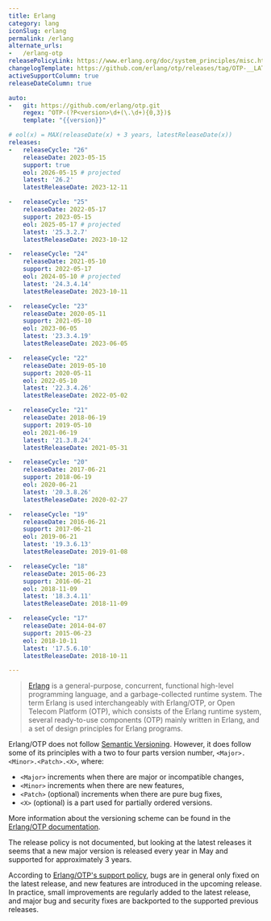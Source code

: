 ```yaml
---
title: Erlang
category: lang
iconSlug: erlang
permalink: /erlang
alternate_urls:
-   /erlang-otp
releasePolicyLink: https://www.erlang.org/doc/system_principles/misc.html
changelogTemplate: https://github.com/erlang/otp/releases/tag/OTP-__LATEST__
activeSupportColumn: true
releaseDateColumn: true

auto:
-   git: https://github.com/erlang/otp.git
    regex: ^OTP-(?P<version>\d+(\.\d+){0,3})$
    template: "{{version}}"

# eol(x) = MAX(releaseDate(x) + 3 years, latestReleaseDate(x))
releases:
-   releaseCycle: "26"
    releaseDate: 2023-05-15
    support: true
    eol: 2026-05-15 # projected
    latest: '26.2'
    latestReleaseDate: 2023-12-11

-   releaseCycle: "25"
    releaseDate: 2022-05-17
    support: 2023-05-15
    eol: 2025-05-17 # projected
    latest: '25.3.2.7'
    latestReleaseDate: 2023-10-12

-   releaseCycle: "24"
    releaseDate: 2021-05-10
    support: 2022-05-17
    eol: 2024-05-10 # projected
    latest: '24.3.4.14'
    latestReleaseDate: 2023-10-11

-   releaseCycle: "23"
    releaseDate: 2020-05-11
    support: 2021-05-10
    eol: 2023-06-05
    latest: '23.3.4.19'
    latestReleaseDate: 2023-06-05

-   releaseCycle: "22"
    releaseDate: 2019-05-10
    support: 2020-05-11
    eol: 2022-05-10
    latest: '22.3.4.26'
    latestReleaseDate: 2022-05-02

-   releaseCycle: "21"
    releaseDate: 2018-06-19
    support: 2019-05-10
    eol: 2021-06-19
    latest: '21.3.8.24'
    latestReleaseDate: 2021-05-31

-   releaseCycle: "20"
    releaseDate: 2017-06-21
    support: 2018-06-19
    eol: 2020-06-21
    latest: '20.3.8.26'
    latestReleaseDate: 2020-02-27

-   releaseCycle: "19"
    releaseDate: 2016-06-21
    support: 2017-06-21
    eol: 2019-06-21
    latest: '19.3.6.13'
    latestReleaseDate: 2019-01-08

-   releaseCycle: "18"
    releaseDate: 2015-06-23
    support: 2016-06-21
    eol: 2018-11-09
    latest: '18.3.4.11'
    latestReleaseDate: 2018-11-09

-   releaseCycle: "17"
    releaseDate: 2014-04-07
    support: 2015-06-23
    eol: 2018-10-11
    latest: '17.5.6.10'
    latestReleaseDate: 2018-10-11

---
```


> [Erlang](https://www.erlang.org/) is a general-purpose, concurrent, functional high-level
> programming language, and a garbage-collected runtime system. The term Erlang is used
> interchangeably with Erlang/OTP, or Open Telecom Platform (OTP), which consists of the Erlang
> runtime system, several ready-to-use components (OTP) mainly written in Erlang, and a set of
> design principles for Erlang programs.

Erlang/OTP does not follow [Semantic Versioning](https://semver.org/). However, it does follow some
of its principles with a two to four parts version number, `<Major>.<Minor>.<Patch>.<X>`, where:

- `<Major>` increments when there are major or incompatible changes,
- `<Minor>` increments when there are new features,
- `<Patch>` (optional) increments when there are pure bug fixes,
- `<X>` (optional) is a part used for partially ordered versions.

More information about the versioning scheme can be found in the [Erlang/OTP documentation](https://www.erlang.org/doc/system_principles/versions#version-scheme).

The release policy is not documented, but looking at the latest releases it seems that a new major
version is released every year in May and supported for approximately 3 years.

According to [Erlang/OTP's support policy](https://www.erlang.org/doc/system_principles/misc.html),
bugs are in general only fixed on the latest release, and new features are introduced in the
upcoming release. In practice, small improvements are regularly added to the latest release, and
major bug and security fixes are backported to the supported previous releases.
